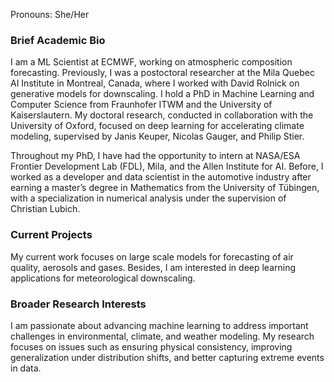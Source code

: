 Pronouns: She/Her

### Brief Academic Bio
I am a ML Scientist at ECMWF, working on atmospheric composition forecasting. Previously, I was a postoctoral researcher at the Mila Quebec AI Institute in Montreal, Canada, where I worked with David Rolnick on generative models for downscaling. I hold a PhD in Machine Learning and Computer Science from Fraunhofer ITWM and the University of Kaiserslautern. My doctoral research, conducted in collaboration with the University of Oxford, focused on deep learning for accelerating climate modeling, supervised by Janis Keuper, Nicolas Gauger, and Philip Stier. 

Throughout my PhD, I have had the opportunity to intern at NASA/ESA Frontier Development Lab (FDL), Mila, and the Allen Institute for AI. Before, I worked as a developer and data scientist in the automotive industry after earning a master’s degree in Mathematics from the University of Tübingen, with a specialization in numerical analysis under the supervision of Christian Lubich.

### Current Projects
My current work focuses on large scale models for forecasting of air quality, aerosols and gases. Besides, I am interested in deep learning applications for meteorological downscaling. 

### Broader Research Interests
I am passionate about advancing machine learning to address important challenges in environmental, climate, and weather modeling. My research focuses on issues such as ensuring physical consistency, improving generalization under distribution shifts, and better capturing extreme events in data.
